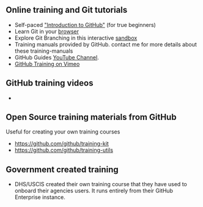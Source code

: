 ## Online training and Git tutorials
* Self-paced ["Introduction to GitHub"](https://github.github.io/on-demand) (for true beginners)
* Learn Git in your [browser](https://try.github.io/)
* Explore Git Branching in this interactive [sandbox](http://learngitbranching.js.org/)
* Training manuals provided by GitHub. contact me for more details about these training-manuals
* GitHub Guides [YouTube Channel](https://www.youtube.com/c/githubguides). 
* [GitHub Training on Vimeo](https://vimeo.com/channels/797771)

## GitHub training videos
* 

## Open Source training materials from GitHub
Useful for creating your own training courses
* https://github.com/github/training-kit
* https://github.com/github/training-utils

## Government created training
* DHS/USCIS created their own training course that they have used to onboard their agencies users. It runs entirely from their GitHub Enterprise instance.
